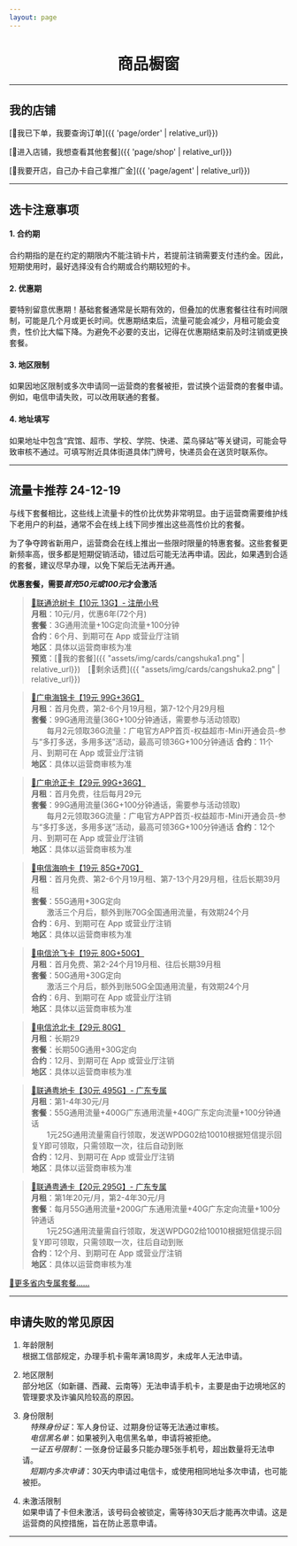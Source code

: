```yaml
---
layout: page
---
```


<h1 style="text-align:center;">商品橱窗</h1>

---

## 我的店铺

[🔗我已下单，我要查询订单]({{ 'page/order' | relative_url}})  

[🔗进入店铺，我想查看其他套餐]({{ 'page/shop' | relative_url}})  

[🔗我要开店，自己办卡自己拿推广金]({{ 'page/agent' | relative_url}})  

---
## 选卡注意事项

#### 1. 合约期
合约期指的是在约定的期限内不能注销卡片，若提前注销需要支付违约金。因此，短期使用时，最好选择没有合约期或合约期较短的卡。


#### 2. 优惠期
要特别留意优惠期！基础套餐通常是长期有效的，但叠加的优惠套餐往往有时间限制，可能是几个月或更长时间。优惠期结束后，流量可能会减少，月租可能会变贵，性价比大幅下降。为避免不必要的支出，记得在优惠期结束前及时注销或更换套餐。


#### 3. 地区限制
如果因地区限制或多次申请同一运营商的套餐被拒，尝试换个运营商的套餐申请。例如，电信申请失败，可以改用联通的套餐。


#### 4. 地址填写
如果地址中包含“宾馆、超市、学校、学院、快递、菜鸟驿站”等关键词，可能会导致审核不通过。可填写附近具体街道具体门牌号，快递员会在送货时联系你。

---

## 流量卡推荐 24-12-19

与线下套餐相比，这些线上流量卡的性价比优势非常明显。由于运营商需要维护线下老用户的利益，通常不会在线上线下同步推出这些高性价比的套餐。

为了争夺跨省新用户，运营商会在线上推出一些限时限量的特惠套餐。这些套餐更新频率高，很多都是短期促销活动，错过后可能无法再申请。因此，如果遇到合适的套餐，建议尽早办理，以免下架后无法再开通。

**优惠套餐，需要*首充50元或100元*才会激活**

> [🔗联通沧树卡【10元 13G】- 注册小号](https://172.lot-ml.com/h5orderEn/index?pudID=e83b50e06345f5c7&userid=6babd1bdd232e810)  
**月租**：10元/月，优惠6年(72个月)  
**套餐**：3G通用流量+10G定向流量+100分钟  
**合约**：6个月、到期可在 App 或营业厅注销  
**地区**：具体以运营商审核为准  
**预览**：[📌我的套餐]({{ "assets/img/cards/cangshuka1.png" | relative_url}})　[📌剩余话费]({{ "assets/img/cards/cangshuka2.png" | relative_url}})  


> [🔗广电海锦卡【19元 99G+36G】](https://172.lot-ml.com/h5orderEn/index?pudID=cbb6b1bdbc74d36d&userid=6babd1bdd232e810)  
**月租**：首月免费，第2-6个月19月租，第7-12个月29月租  
**套餐**：99G通用流量(36G+100分钟通话，需要参与活动领取)  
　　每月2元领取36G流量：广电官方APP首页-权益超市-Mini开通会员-参与“多打多送，多用多送”活动，最高可领36G+100分钟通话
**合约**：11个月、到期可在 App 或营业厅注销  
**地区**：具体以运营商审核为准  


> [🔗广电沧正卡【29元 99G+36G】](https://172.lot-ml.com/h5orderEn/index?pudID=30adb77084f5a112&userid=6babd1bdd232e810)  
**月租**：首月免费，往后每月29元  
**套餐**：99G通用流量(36G+100分钟通话，需要参与活动领取)  
　　每月2元领取36G流量：广电官方APP首页-权益超市-Mini开通会员-参与“多打多送，多用多送”活动，最高可领36G+100分钟通话
**合约**：12个月、到期可在 App 或营业厅注销  
**地区**：具体以运营商审核为准  


> [🔗电信海响卡【19元 85G+70G】](https://172.lot-ml.com/h5orderEn/index?pudID=061b3b418cfb78d5&userid=6babd1bdd232e810)  
**月租**：首月免费、第2-6个月19月租、第7-13个月29月租，往后长期39月租  
**套餐**：55G通用+30G定向  
　　激活三个月后，额外到账70G全国通用流量，有效期24个月  
**合约**：6月、到期可在 App 或营业厅注销  
**地区**：具体以运营商审核为准  


> [🔗电信沧飞卡【19元 80G+50G】](https://172.lot-ml.com/h5orderEn/index?pudID=5c86bfa21a1cec0d&userid=6babd1bdd232e810)  
**月租**：首月免费、第2-24个月19月租、往后长期39月租  
**套餐**：50G通用+30G定向  
　　激活三个月后，额外到账50G全国通用流量，有效期24个月  
**合约**：6月、到期可在 App 或营业厅注销  
**地区**：具体以运营商审核为准  


> [🔗电信沧北卡【29元 80G】](https://172.lot-ml.com/h5orderEn/index?pudID=826607c34d51f4b8&userid=6babd1bdd232e810)  
**月租**：长期29  
**套餐**：长期50G通用+30G定向  
**合约**：12月、到期可在 App 或营业厅注销  
**地区**：具体以运营商审核为准  


> [🔗联通粤地卡【30元 495G】- 广东专属](https://172.lot-ml.com/h5orderEn/index?pudID=d9da076afc31cfa0&userid=6babd1bdd232e810)  
**月租**：第1-4年30元/月  
**套餐**：55G通用流量+400G广东通用流量+40G广东定向流量+100分钟通话  
　　1元25G通用流量需自行领取，发送WPDG02给10010根据短信提示回复Y即可领取，只需领取一次，往后自动到账  
**合约**：12月、到期可在 App 或营业厅注销  
**地区**：具体以运营商审核为准  


> [🔗联通粤通卡【20元 295G】- 广东专属](https://172.lot-ml.com/h5orderEn/index?pudID=fb1c2e33f24dd650&userid=6babd1bdd232e810)  
**月租**：第1年20元/月，第2-4年30元/月  
**套餐**：每月55G通用流量+200G广东通用流量+40G广东定向流量+100分钟通话  
　　1元25G通用流量需自行领取，发送WPDG02给10010根据短信提示回复Y即可领取，只需领取一次，往后自动到账  
**合约**：12个月、到期可在 App 或营业厅注销  
**地区**：具体以运营商审核为准  


[🔗更多省内专属套餐......](https://172.lot-ml.com/producten/tyindex/6babd1bdd232e810)  

---

## 申请失败的常见原因

1. 年龄限制  
根据工信部规定，办理手机卡需年满18周岁，未成年人无法申请。

2. 地区限制  
部分地区（如新疆、西藏、云南等）无法申请手机卡，主要是由于边境地区的管理要求及诈骗风险较高的原因。


3. 身份限制  
　*特殊身份证*：军人身份证、过期身份证等无法通过审核。  
　*电信黑名单*：如果被列入电信黑名单，申请将被拒绝。  
　*一证五号限制*：一张身份证最多只能办理5张手机号，超出数量将无法申请。  
　*短期内多次申请*：30天内申请过电信卡，或使用相同地址多次申请，也可能被拒。  

4. 未激活限制  
如果申请了卡但未激活，该号码会被锁定，需等待30天后才能再次申请。这是运营商的风控措施，旨在防止恶意申请。





---


